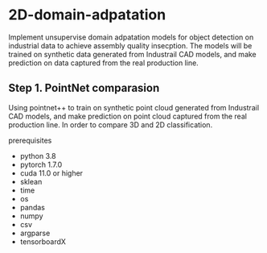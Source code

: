 # 2D-domain-adpatation
Implement unsupervise domain adpatation models for object detection on industrial data to achieve assembly quality insecption. The models will be trained on synthetic data generated from Industrail CAD models, and make prediction on data captured from the real production line. 


## Step 1. PointNet comparasion
Using pointnet++ to train on synthetic point cloud generated from Industrail CAD models, and make prediction on point cloud captured from the real production line.
In order to compare 3D and 2D classification.

prerequisites
- python 3.8
- pytorch 1.7.0
- cuda 11.0 or higher
- sklean
- time
- os
- pandas
- numpy
- csv
- argparse
- tensorboardX



